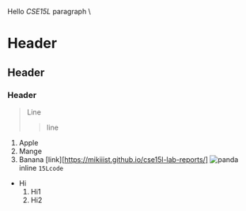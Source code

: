 Hello
*CSE15L*
paragraph \
# Header
## Header
### Header
> Line
> > line
1. Apple
2. Mange
3. Banana
[link][https://mikiiist.github.io/cse15l-lab-reports/]
![panda](https://media.istockphoto.com/vectors/cute-panda-character-vector-design-vector-id1195743934)
inline `15Lcode`
* Hi
    1. Hi1
    2. Hi2
